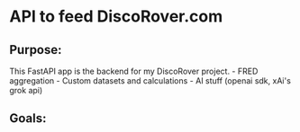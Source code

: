 # API to feed DiscoRover.com

## Purpose:
This FastAPI app is the backend for my DiscoRover project.
    - FRED aggregation
    - Custom datasets and calculations
    - AI stuff (openai sdk, xAi's grok api)

## Goals:


##